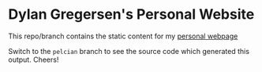 Dylan Gregersen's Personal Website
==================================

This repo/branch contains the static content for my [personal webpage](http://astrodsg.github.io)

Switch to the `pelcian` branch to see the source code which generated this output. Cheers!
